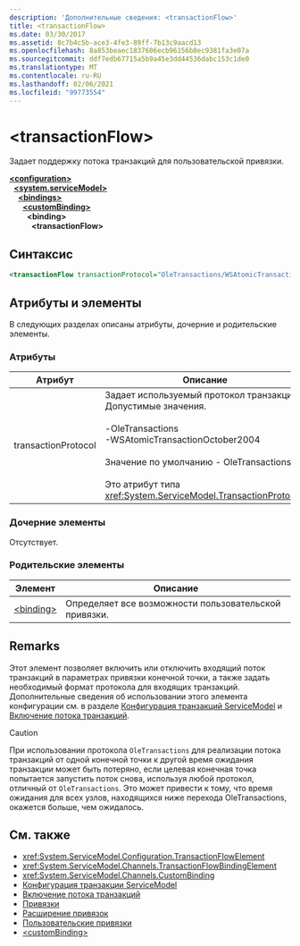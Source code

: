 ```yaml
---
description: 'Дополнительные сведения: <transactionFlow>'
title: <transactionFlow>
ms.date: 03/30/2017
ms.assetid: 8c7b4c5b-ace3-4fe3-89ff-7b13c9aacd13
ms.openlocfilehash: 8a853beaec1837606ecb96156b8ec9381fa3e07a
ms.sourcegitcommit: ddf7edb67715a5b9a45e3dd44536dabc153c1de0
ms.translationtype: MT
ms.contentlocale: ru-RU
ms.lasthandoff: 02/06/2021
ms.locfileid: "99773554"
---
```

# \<transactionFlow>

Задает поддержку потока транзакций для пользовательской привязки.  
  
[**\<configuration>**](../configuration-element.md)\
&nbsp;&nbsp;[**\<system.serviceModel>**](system-servicemodel.md)\
&nbsp;&nbsp;&nbsp;&nbsp;[**\<bindings>**](bindings.md)\
&nbsp;&nbsp;&nbsp;&nbsp;&nbsp;&nbsp;[**\<customBinding>**](custombinding.md)\
&nbsp;&nbsp;&nbsp;&nbsp;&nbsp;&nbsp;&nbsp;&nbsp;**\<binding>**\
&nbsp;&nbsp;&nbsp;&nbsp;&nbsp;&nbsp;&nbsp;&nbsp;&nbsp;&nbsp;**\<transactionFlow>**  
  
## <a name="syntax"></a>Синтаксис  
  
```xml  
<transactionFlow transactionProtocol="OleTransactions/WSAtomicTransactionOctober2004" />
```  
  
## <a name="attributes-and-elements"></a>Атрибуты и элементы  

 В следующих разделах описаны атрибуты, дочерние и родительские элементы.  
  
### <a name="attributes"></a>Атрибуты  
  
|Атрибут|Описание|  
|---------------|-----------------|  
|transactionProtocol|Задает используемый протокол транзакций. Допустимые значения.<br /><br /> -OleTransactions<br />-WSAtomicTransactionOctober2004<br /><br /> Значение по умолчанию - OleTransactions.<br /><br /> Это атрибут типа <xref:System.ServiceModel.TransactionProtocol>.|  
  
### <a name="child-elements"></a>Дочерние элементы  

 Отсутствует.  
  
### <a name="parent-elements"></a>Родительские элементы  
  
|Элемент|Описание|  
|-------------|-----------------|  
|[\<binding>](bindings.md)|Определяет все возможности пользовательской привязки.|  
  
## <a name="remarks"></a>Remarks  

 Этот элемент позволяет включить или отключить входящий поток транзакций в параметрах привязки конечной точки, а также задать необходимый формат протокола для входящих транзакций. Дополнительные сведения об использовании этого элемента конфигурации см. в разделе [Конфигурация транзакций ServiceModel](../../../wcf/feature-details/servicemodel-transaction-configuration.md) и [Включение потока транзакций](../../../wcf/feature-details/enabling-transaction-flow.md).  
  
> [!CAUTION]
> При использовании протокола `OleTransactions` для реализации потока транзакций от одной конечной точки к другой время ожидания транзакции может быть потеряно, если целевая конечная точка попытается запустить поток снова, используя любой протокол, отличный от `OleTransactions`. Это может привести к тому, что время ожидания для всех узлов, находящихся ниже перехода OleTransactions, окажется больше, чем ожидалось.  
  
## <a name="see-also"></a>См. также

- <xref:System.ServiceModel.Configuration.TransactionFlowElement>
- <xref:System.ServiceModel.Channels.TransactionFlowBindingElement>
- <xref:System.ServiceModel.Channels.CustomBinding>
- [Конфигурация транзакции ServiceModel](../../../wcf/feature-details/servicemodel-transaction-configuration.md)
- [Включение потока транзакций](../../../wcf/feature-details/enabling-transaction-flow.md)
- [Привязки](../../../wcf/bindings.md)
- [Расширение привязок](../../../wcf/extending/extending-bindings.md)
- [Пользовательские привязки](../../../wcf/extending/custom-bindings.md)
- [\<customBinding>](custombinding.md)
